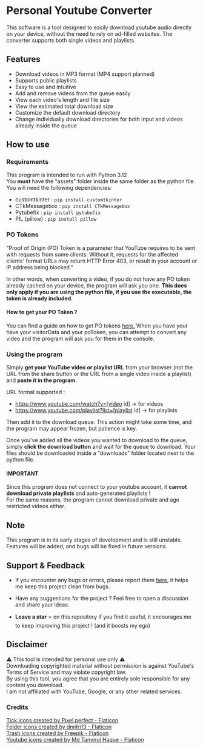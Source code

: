 # Personal Youtube Converter
This software is a tool designed to easily download youtube audio directly on your device, without the need to rely on ad-filled websites.
The converter supports both single videos and playlists.

## Features
- Download videos in MP3 format (MP4 support planned)
- Supports public playlists
- Easy to use and intuitive
- Add and remove videos from the queue easily
- View each video's length and file size
- View the estimated total download size
- Customize the default download directory
- Change individually download directories for both input and videos already inside the queue

## How to use
### Requirements
This program is intended to run with Python 3.12<br>
You **must** have the "assets" folder inside the same folder as the python file.<br>
You will need the following dependencies:
- customtkinter : ``pip install customtkinter``
- CTkMessagebox : ``pip install CTkMessagebox``
- Pytubefix : ``pip install pytubefix``
- PIL (pillow) : ``pip install pillow``

### PO Tokens
"Proof of Origin (PO) Token is a parameter that YouTube requires to be sent with requests from some clients. Without it, requests for the affected clients' format URLs may return HTTP Error 403, or result in your account or IP address being blocked."

In other words, when converting a video, if you do not have any PO token already cached on your device, the program will ask you one. **This does only apply if you are using the python file, if you use the executable, the token is already included.**

#### How to get your PO Token ?
You can find a guide on how to get PO tokens [here.](https://pytubefix.readthedocs.io/en/latest/user/po_token.html#manually-acquiring-a-po-token-from-a-browser-for-use-when-logged-out) When you have your have your visitorData and your poToken, you can attempt to convert any video and the program will ask you for them in the console.

### Using the program
Simply **get your YouTube video or playlist URL** from your browser (not the URL from the share button or the URL from a single video inside a playlist) and **paste it in the program.**

URL format supported : 
- https://www.youtube.com/watch?v=[video id] -> for videos
- https://www.youtube.com/playlist?list=[playlist id] -> for playlists

Then add it to the download queue. This action might take some time, and the program may appear frozen, but patience is key.

Once you've added all the videos you wanted to download to the queue, simply **click the download button** and wait for the queue to download.
Your files should be downloaded inside a "downloads" folder located next to the python file.

#### **IMPORTANT**
Since this program does not connect to your youtube account, it **cannot download private playlists** and auto-generated playlists !<br>
For the same reasons, the program cannot download private and age restricted videos either.

## Note
This program is in its early stages of development and is still unstable. Features will be added, and bugs will be fixed in future versions.

## Support & Feedback
- If you encounter any bugs or errors, please report them [here](https://github.com/Navee84/personal-youtube-converter/issues), it helps me keep this project clean from bugs.

- Have any suggestions for the project ? Feel free to open a discussion and share your ideas.

- **Leave a star** ⭐ on this repository if you find it useful, it encourages me to keep improving this project ! (and it boosts my ego)

## Disclaimer
⚠️ This tool is intended for personal use only ⚠️<br>
Downloading copyrighted material without permission is against YouTube's Terms of Service and may violate copyright law.<br>
By using this tool, you agree that you are entirely sole responsible for any content you download.<br>
I am not affiliated with YouTube, Google, or any other related services.

### Credits
<a href="https://www.flaticon.com/free-icons/tick" title="tick icons">Tick icons created by Pixel perfect - Flaticon</a><br>
<a href="https://www.flaticon.com/free-icons/folder" title="folder icons">Folder icons created by dmitri13 - Flaticon</a><br>
<a href="https://www.flaticon.com/free-icons/trash" title="trash icons">Trash icons created by Freepik - Flaticon</a><br>
<a href="https://www.flaticon.com/free-icons/youtube" title="youtube icons">Youtube icons created by Md Tanvirul Haque - Flaticon</a>